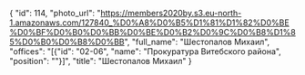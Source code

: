 {
    "id": 114,
    "photo_url": "https://members2020by.s3.eu-north-1.amazonaws.com/127840_%D0%A8%D0%B5%D1%81%D1%82%D0%BE%D0%BF%D0%B0%D0%BB%D0%BE%D0%B2%D0%9C%D0%B8%D1%85%D0%B0%D0%B8%D0%BB",
    "full_name": "Шестопалов Михаил",
    "offices": "[{\"id\": \"02-06\", \"name\": \"Прокуратура Витебского района\", \"position\": \"\"}]",
    "title": "Шестопалов Михаил"
}